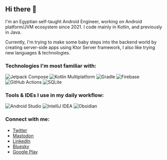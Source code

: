 ## Hi there 👋

I'm an Egyptian self-taught Android Engineer, working on Android platform/JVM ecosystem since 2021. I code mainly in Kotlin, and previously in Java. 

Currently, I'm trying to make some baby steps into the backend world by creating server-side apps using Ktor Server framework, I also like trying new languages & technologies. 

### Technologies I'm most familiar with:
![Jetpack Compose](https://img.shields.io/badge/Jetpack%20Compose-black?style=for-the-badge&logo=jetpack-compose)
![Kotlin Multiplatform](https://img.shields.io/badge/Kotlin%20Multiplatform-%237F52FF.svg?style=for-the-badge&logo=kotlin&logoColor=white)
![Gradle](https://img.shields.io/badge/Gradle-black?style=for-the-badge&logo=gradle&logoColor=white)
![Firebase](https://img.shields.io/badge/Firebase-039BE5?style=for-the-badge&logo=Firebase&logoColor=white)
![GitHub Actions](https://img.shields.io/badge/github%20actions-%232671E5.svg?style=for-the-badge&logo=githubactions&logoColor=white)
![SQLite](https://img.shields.io/badge/sqlite-%2307405e.svg?style=for-the-badge&logo=sqlite&logoColor=white)

### Tools & IDEs I use in my daily workflow:
![Android Studio](https://img.shields.io/badge/Android%20Studio-3DDC84.svg?style=for-the-badge&logo=android-studio&logoColor=white)
![IntelliJ IDEA](https://img.shields.io/badge/IntelliJIDEA-000000.svg?style=for-the-badge&logo=intellij-idea&logoColor=white)
![Obsidian](https://img.shields.io/badge/Obsidian-%23483699.svg?style=for-the-badge&logo=obsidian&logoColor=white)

### Connect with me:
- [Twitter](https://x.com/abdelrh_khairy)
- [Mastodon](https://mastodon.social/@mr3yy)
- [LinkedIn](https://www.linkedin.com/in/abdelrahman-khiry/)
- [Bluesky](https://bsky.app/profile/mr3yy.bsky.social)
- [Google Play](https://play.google.com/store/apps/developer?id=Abdelrahman+Khairy) 
<!--
**mr3y-the-programmer/mr3y-the-programmer** is a ✨ _special_ ✨ repository because its `README.md` (this file) appears on your GitHub profile.
Here are some ideas to get you started:

- 🔭 I’m currently working on ...
- 🌱 I’m currently learning ...
- 👯 I’m looking to collaborate on ...
- 🤔 I’m looking for help with ...
- 💬 Ask me about ...
- 📫 How to reach me: ...
- 😄 Pronouns: ...
- ⚡ Fun fact: ...
-->
